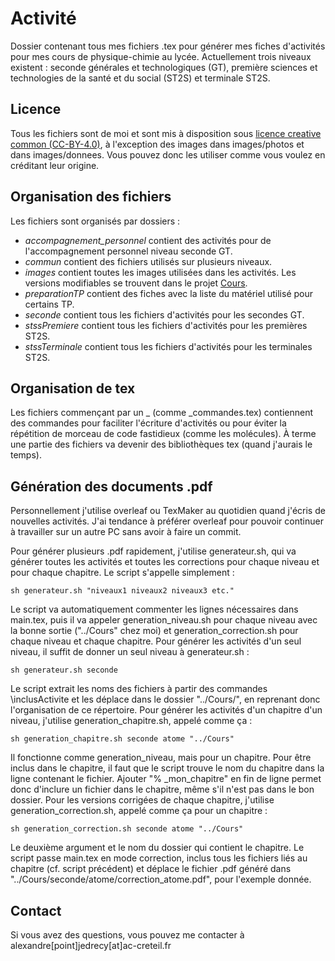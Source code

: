 # Activité 

Dossier contenant tous mes fichiers .tex pour générer mes fiches d'activités pour mes cours de physique-chimie au lycée.
Actuellement trois niveaux existent : seconde générales et technologiques (GT), première sciences et technologies de la santé et du social (ST2S) et terminale ST2S.


## Licence 

Tous les fichiers sont de moi et sont mis à disposition sous [licence creative common (CC-BY-4.0)](https://creativecommons.org/licenses/by/4.0/), à l'exception des images dans images/photos et dans images/donnees. Vous pouvez donc les utiliser comme vous voulez en créditant leur origine.


## Organisation des fichiers

Les fichiers sont organisés par dossiers :

- *accompagnement_personnel* contient des activités pour de l'accompagnement personnel niveau seconde GT.
- *commun* contient des fichiers utilisés sur plusieurs niveaux.
- *images* contient toutes les images utilisées dans les activités. Les versions modifiables se trouvent dans le projet [Cours](https://github.com/stoleks/Cours/tree/main/images).
- *preparationTP* contient des fiches avec la liste du matériel utilisé pour certains TP.
- *seconde* contient tous les fichiers d'activités pour les secondes GT.
- *stssPremiere* contient tous les fichiers d'activités pour les premières ST2S.
- *stssTerminale* contient tous les fichiers d'activités pour les terminales ST2S.


## Organisation de tex

Les fichiers commençant par un \_ (comme \_commandes.tex) contiennent des commandes pour faciliter l'écriture d'activités ou pour éviter la répétition de morceau de code fastidieux (comme les molécules).
À terme une partie des fichiers va devenir des bibliothèques tex (quand j'aurais le temps).


## Génération des documents .pdf

Personnellement j'utilise overleaf ou TexMaker au quotidien quand j'écris de nouvelles activités. J'ai tendance à préférer overleaf pour pouvoir continuer à travailler sur un autre PC sans avoir à faire un commit.

Pour générer plusieurs .pdf rapidement, j'utilise generateur.sh, qui va générer toutes les activités et toutes les corrections pour chaque niveau et pour chaque chapitre. Le script s'appelle simplement :
  
    sh generateur.sh "niveaux1 niveaux2 niveaux3 etc."

Le script va automatiquement commenter les lignes nécessaires dans main.tex, puis il va appeler generation\_niveau.sh pour chaque niveau avec la bonne sortie ("../Cours" chez moi) et generation\_correction.sh pour chaque niveau et chaque chapitre.
Pour générer les activités d'un seul niveau, il suffit de donner un seul niveau à generateur.sh :
    
    sh generateur.sh seconde

Le script extrait les noms des fichiers à partir des commandes \inclusActivite et les déplace dans le dossier "../Cours/", en reprenant donc l'organisation de ce répertoire.
Pour générer les activités d'un chapitre d'un niveau, j'utilise generation\_chapitre.sh, appelé comme ça :
    
    sh generation_chapitre.sh seconde atome "../Cours"

Il fonctionne comme generation\_niveau, mais pour un chapitre. Pour être inclus dans le chapitre, il faut que le script trouve le nom du chapitre dans la ligne contenant le fichier. Ajouter "% \_mon\_chapitre" en fin de ligne permet donc d'inclure un fichier dans le chapitre, même s'il n'est pas dans le bon dossier.
Pour les versions corrigées de chaque chapitre, j'utilise generation\_correction.sh, appelé comme ça pour un chapitre :

    sh generation_correction.sh seconde atome "../Cours"

Le deuxième argument et le nom du dossier qui contient le chapitre. Le script passe main.tex en mode correction, inclus tous les fichiers liés au chapitre (cf. script précédent) et déplace le fichier .pdf généré dans "../Cours/seconde/atome/correction\_atome.pdf", pour l'exemple donnée.


## Contact

Si vous avez des questions, vous pouvez me contacter à alexandre[point]jedrecy[at]ac-creteil.fr

